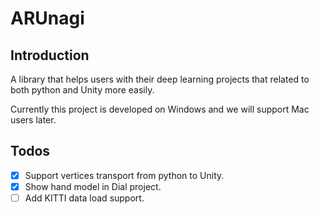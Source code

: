 # ARUnagi
## Introduction
A library that helps users with their deep learning projects that related to both python and Unity more easily.

Currently this project is developed on Windows and we will support Mac users later.

## Todos

- [x] Support vertices transport from python to Unity.
- [x] Show hand model in Dial project.
- [ ] Add KITTI data load support.